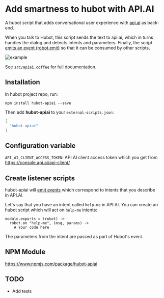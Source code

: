 # Add smartness to hubot with API.AI

A hubot script that adds  conversational user experience with [api.ai](https://api.ai)
as back-end.

When you talk to Hubot, this script sends the text to api.ai, which 
in turns handles the dialog and detects intents and parameters.
Finally, the script [emits an event (robot.emit)](https://github.com/hubotio/hubot/blob/master/docs/scripting.md#events)
so that it can be consumed by other scripts.

![example](img/hubot-apiai.gif)

See [`src/apiai.coffee`](https://github.com/ojacques/hubot-apiai/blob/master/src/apiai.coffee) 
for full documentation.

## Installation

In hubot project repo, run:

`npm install hubot-apiai --save`

Then add **hubot-apiai** to your `external-scripts.json`:

```json
[
  "hubot-apiai"
]
```

## Configuration variable

`API_AI_CLIENT_ACCESS_TOKEN`: API AI client access token which you get from https://console.api.ai/api-client/ 

## Create listener scripts

hubot-apiai will [emit events](https://github.com/hubotio/hubot/blob/master/docs/scripting.md#events)
which correspond to intents that you describe in API.AI.

Let's say that you have an intent called `help-me` in API.AI. You can create
an hubot script which will act on `help-me` intents:

```
module.exports = (robot) ->
  robot.on "help-me", (msg, params) ->
    # Your code here
```

The parameters from the intent are passed as part of Hubot's event.

## NPM Module

https://www.npmjs.com/package/hubot-apiai

## TODO

- Add tests

